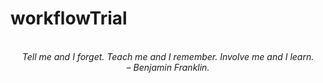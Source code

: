 # workflowTrial
<!-- QUOTE:START -->
<p align="center"><br><i>Tell me and I forget. Teach me and I remember. Involve me and I learn.</i><br><i>– Benjamin Franklin.</i><br></p>
<!-- QUOTE:END -->

